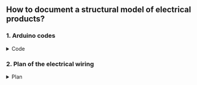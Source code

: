 ## **How to document a structural model of electrical products?**

 ### **1. Arduino codes**
<details>
  <summary>Code</summary>

 #include <AccelStepper.h>
#include <LiquidCrystal_I2C.h>

LiquidCrystal_I2C lcd(0x27, 16, 2);

int dir_pin = 4 ; // set the pins to control the steppers
int step_pin = 3 ;
int dir_pin2 = 6 ;
int step_pin2 = 7 ;

int VRx = A0; // set the pins to read the inputs of the joystick
int VRy = A1;
int btn_dem = 9;

int xPosition = 0;
int yPosition = 0;
int mapX = 0;
int mapY = 0;

const int led_Vert = 12 ;
const int led_Red = 10 ;
const int led_Jaune = 11 ;

const int btn_cable = 2;

const int step_per_rev1 = 3200; // number of steps per revolution, here we multiply by 16
const int step_per_rev2 = 1600; // number of steps per revolution, here we multiply by 8

int dem; // variable to regester the state of the joystick button
int menu = 0; // variable to navigate between menus
int urgence = false; //variable to signal a problem when it's 1

int position_came = 0; // Variable to controle the position of the stepper when setting the blade for stripping
int position_denude = 0; // variable to save the stripping position of the stepper
int distance_denude = 7; // define the length of wire to expose on both side of the jumper, here 8 mm
int longueur_cable = 3; // variable for the length of sheath to leave on the wire, proportional to the number of pins it would cover on a breadboard
int nbr_jumper = 1; // define the number of jumpers to cut, initialized to 1

AccelStepper stepper1(1, step_pin, dir_pin); //define the steppers with the accel stepper library
AccelStepper stepper2(1, step_pin2, dir_pin2);

void setup(){
  lcd.init(); // initialize the screen
  pinMode(VRx, INPUT);
  pinMode(VRy, INPUT);
  pinMode(btn_dem, INPUT_PULLUP);
  
  pinMode(led_Vert, OUTPUT);
  pinMode(led_Red, OUTPUT);
  pinMode(led_Jaune, OUTPUT);
  digitalWrite(led_Vert, LOW);
  digitalWrite(led_Red, LOW);
  digitalWrite(led_Jaune, LOW);

  pinMode(btn_cable, INPUT_PULLUP);
  
  Serial.begin(9600) ;
  Serial.println("le systeme est initialise");

  stepper1.setMaxSpeed(7000); //SPEED = Steps / seconde
  stepper1.setAcceleration(4000); //ACCELERATION = Steps / seconde^2
  stepper1.setCurrentPosition(0);
  
  stepper2.setMaxSpeed(1000);
  stepper2.setAcceleration(3000);
  stepper2.setCurrentPosition(0);
  }

void loop(){
  lcd.backlight();

  cable_detect();

  if (urgence == true){
    digitalWrite(led_Red, HIGH); // the ssystem has an issue with the wire
    digitalWrite(led_Vert,LOW);
    digitalWrite(led_Jaune,LOW);

    lcd.setCursor(0,0);
    lcd.print("No wire         ");
    lcd.setCursor(0,1);
    lcd.print("           ");
  }
  
  else{
    digitalWrite(led_Red, LOW); // the ssystem has no issue with the wire
    digitalWrite(led_Vert,HIGH); // the system works, but no program runs we light the green LED
    digitalWrite(led_Jaune,LOW); // the yellow LED will light when executing a program running at least one of the steppers
    
    dem = false;
    button_detect();
  
    get_position_joystick();

    change_menu();

    enter_menu();
  }
}

void cable_detect(){
  if (digitalRead(btn_cable) == HIGH){
    urgence = true;
  }
  else{
    urgence = false;
  }
}

void button_detect(){
  if (digitalRead(btn_dem) == LOW){ // read the pullup of the joystick's button
    dem = not(dem);
  }
  delay(150);
}

void get_position_joystick(){                // get cordinates of the joystick and map them around zero
  xPosition = analogRead(VRx);
  yPosition = analogRead(VRy);
  mapX = map(xPosition, 0, 1023, -512, 512);
  mapY = map(yPosition, 0, 1023, -512, 512);
}

void change_menu(){                         // change the menu with the x coordinates of the joystick
  if ((mapX>=100)&&(mapY>=-175)&& (mapY<=175)){
    if (menu <= 4){
      menu += 1;
      if (menu == 5){
        menu = 0;
      }
    }
  }
  if ((mapX<=-100)&&(mapY>=-175)&& (mapY<=175)){
    if (menu >= 0){
      menu -= 1;
      if (menu == -1){
        menu = 4;
      }
    }
  }
  delay(150);
}

void enter_menu(){          // will execute the functions of a menu if the user pressed the button of the joystick
  if (menu == 0){
    lcd.setCursor(0,0);
    lcd.print("Push wire       ");
    lcd.setCursor(0,1);
    lcd.print("           ");
    if (dem){
      lcd.setCursor(0,1);
      lcd.print("Executing       ");
      digitalWrite(led_Jaune,HIGH);
      digitalWrite(led_Vert,LOW);
      distribution(110);
    }
  }
  
  if (menu == 1){
    lcd.setCursor(0,0);
    lcd.print("Nbr Jumper:  OUT");
    lcd.setCursor(0,1);
    lcd.print(nbr_jumper);
    lcd.setCursor(String(nbr_jumper).length(),1);
    lcd.print("     ");
    if (dem){
      define_jumper_nbr();
    }
  }
  
  if (menu == 2){
    lcd.setCursor(0,0);
    lcd.print("Len  Jumper: OUT");
    lcd.setCursor(0,1);
    lcd.print(longueur_cable + 2);
    lcd.setCursor(String(longueur_cable + 2).length(),1);
    lcd.print("     ");
    if (dem){
      define_jumper_long();
    }
  }
  
  if (menu == 3){
    lcd.setCursor(0,0);
    lcd.print("Set denude:  OUT");
    lcd.setCursor(0,1);
    lcd.print(position_denude);
    lcd.setCursor(String(position_denude).length(),1);
    lcd.print("     ");
    if (dem){
      digitalWrite(led_Jaune,HIGH);
      digitalWrite(led_Vert,LOW);
      define_denude();
    }
  }
  
  if (menu == 4){
    lcd.setCursor(0,0);
    lcd.print("Program         ");
    lcd.setCursor(0,1);
    lcd.print("             ");
    if (dem){
      digitalWrite(led_Jaune,HIGH);
      digitalWrite(led_Vert,LOW);
      lcd.setCursor(0,0);
      lcd.print("Cutting jumper: ");
      lcd.setCursor(0,1);
      lcd.print("1 over ");
      lcd.setCursor(7,1);
      lcd.print(nbr_jumper);
      programme_jumper(nbr_jumper);
      dem = not(dem);
    }
  }
} 

void distribution(float distance){  // feed cable with a given distance in mm
  stepper1.moveTo(step_per_rev1 * distance / (10.3 * 3.14159265)); // 12.24 is the value mesured of the diameter from the extruder
  stepper1.runToPosition();
  stepper1.setCurrentPosition(0);
  delay(100);
}

void coupe(){
  stepper2.moveTo(step_per_rev2); // make a complete turn of the motor to cut
  stepper2.runToPosition();
  stepper2.setCurrentPosition(0);
  delay(100);
}

void define_jumper_nbr(){
  while (dem){ // while there's no press of the button we can change the values with y coordinates of the joystick
    get_position_joystick();
    change_nbr_jumper();  // change the value of nbr_jumper
    button_detect();
  }
  delay(100);
}

void change_nbr_jumper(){
  
  if ((nbr_jumper < 500) && (mapY>=20)){
    if (mapY>= 470){
      nbr_jumper += 10;
    }
    else{
      nbr_jumper += 1;
    }
  }
  if (nbr_jumper > 500){
    nbr_jumper = 500;
  }
  
  if ((nbr_jumper > 1) && (mapY<=-20)){
    if (mapY <=-470){
      nbr_jumper -= 10;
    }
    else{
      nbr_jumper -= 1;
    }
  }
  if (nbr_jumper < 1){
    nbr_jumper = 1;
  }
  
  lcd.setCursor(0,0);
  lcd.print("Nbr Jumper:   IN");
  lcd.setCursor(0,1);
  lcd.print(nbr_jumper);
  lcd.setCursor(String(nbr_jumper).length(),1);
  lcd.print("     ");
  delay(100);
}

void define_jumper_long(){
  while (dem){    // while there's no press of the button we can change the values with y coordinates of the joystick
    get_position_joystick();
    change_long_jumper();  // change the value of longueur_cable
    button_detect();
  }
  delay(100);
}

void change_long_jumper(){
  if ((mapY>=100) && (longueur_cable < 15)){
    longueur_cable += 1;
  }
  if ((longueur_cable > 1) && (mapY<=-100)){
    longueur_cable -= 1;
  }
  lcd.setCursor(0,0);
  lcd.print("Len Jumper:   IN");
  lcd.setCursor(0,1);
  lcd.print(longueur_cable + 2);
  lcd.setCursor(String(longueur_cable + 2).length(),1);
  lcd.print("     ");
  delay(100);
}

void define_denude(){
  lcd.setCursor(0,0);
  lcd.print("Set denude:   IN");
  while (dem){    // while there's no press of the button we can change the values with y coordinates of the joystick
    get_position_joystick();
    change_speed_came();   // change the value of position_came
    stepper2.moveTo(position_came);
    stepper2.runToPosition();
    button_detect();
  }
  position_denude = position_came; //when the button is pressed we register the value for stripping
  position_came = 0;
  stepper2.moveTo(position_came);
  stepper2.runToPosition(); // then we set the came back to its initial position
}

void change_speed_came(){
  if (((position_came > 0) || ((position_came <= 0) && (mapY > 0)))&& (abs(mapY)>15)){ // will allow to set the position only in the direction the came turns
    position_came += 0.1 * mapY;   // the more we push the joystick in one way, the more steps it will make the mottor move
  }
  lcd.setCursor(0,1);
  lcd.print(position_came);
  lcd.setCursor(String(position_came).length(),1);
  lcd.print("     ");
  delayMicroseconds(100);
}

void denude(int pattes){
  stepper2.moveTo(position_denude); // to cut the sheath
  stepper2.runToPosition();
  stepper2.moveTo(position_denude-40); // step back to retain the sheath but not bite into the core
  stepper2.runToPosition();
  delayMicroseconds(1000);
  if (pattes == 2){
    distribution(-distance_denude * pattes - 10); // pull the sheath whether we pull it completly, thus the steps added (pattes = 2) or we are centering it (pattes = 1)
  }
  else{
    distribution(-distance_denude * pattes);
  }
  delayMicroseconds(1000);
  stepper2.moveTo(0); // come back to initial position
  stepper2.runToPosition();
  delay(100);
}

void programme_jumper(int nbr_jumper){
  coupe(); // cut the tip of the wire to assure to cut the first one to the good length
  
  for (int i=0; i <= nbr_jumper-1; i++){
    
    cable_detect(); // run the program only if the machine has wire
    if (urgence == true){
      menu = 0;
      break;
    }

    lcd.setCursor(0,1);
    lcd.print(i+1);
    lcd.setCursor(String(i+1).length(), 1);
    lcd.print(" over ");
    lcd.setCursor(String(i+1).length() + 6, 1);
    lcd.print(nbr_jumper);
    
    distribution(distance_denude * 2); // feed the wire the double the length to strip
    denude(2); // strip the double lentgh defined before
    distribution(distance_denude * 2 + longueur_cable * 2.54 + 10); // feed the cable to the end of the jumper
    denude(1); // centers the sheath
    distribution(distance_denude); // feed the cable to the end of the jumper
    coupe();   // cut a jumper
    delay(100);
  }
  lcd.setCursor(0,1);
  lcd.print("            ");
}

</details> 


### **2. Plan of the electrical wiring**
<details>
  <summary>Plan</summary>
 
 ![Electrical wiring plan](https://github.com/BenoitGI/Jumper-Machine-/blob/main/Sources/Images/Electrical_wiring.PNG)
 
 </details> 
